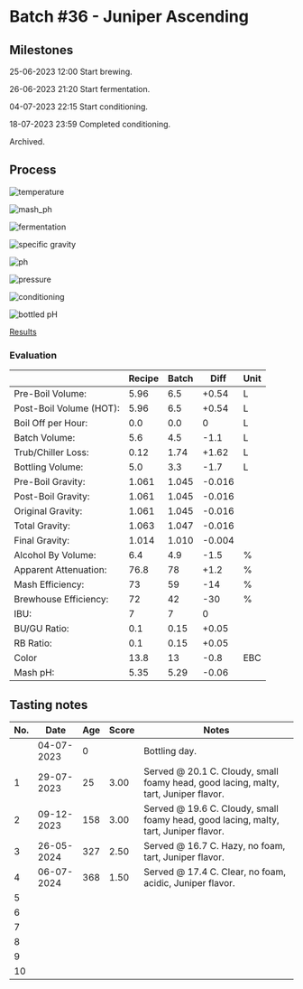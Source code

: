 # Batch #36 - Juniper Ascending

## Milestones

25-06-2023 12:00 Start brewing.

26-06-2023 21:20 Start fermentation.

04-07-2023 22:15 Start conditioning.

18-07-2023 23:59 Completed conditioning.

Archived.

## Process

![temperature](temperature.png)

![mash_ph](mash_ph.png)

![fermentation](fermentation.png)

![specific gravity](gravity.png)

![ph](ph.png)

![pressure](pressure.png)

![conditioning](conditioning.png)

![bottled pH](bottled_ph.png)

[Results](./Batch_36_Juniper_Ascending_results.pdf)

### Evaluation

|                         | Recipe | Batch | Diff   | Unit |
|-------------------------|--------|-------|--------|------|
| Pre-Boil Volume:        | 5.96   | 6.5   | +0.54  | L    |
| Post-Boil Volume (HOT): | 5.96   | 6.5   | +0.54  | L    |
| Boil Off per Hour:      | 0.0    | 0.0   |  0     | L    |
| Batch Volume:           | 5.6    | 4.5   | -1.1   | L    |
| Trub/Chiller Loss:      | 0.12   | 1.74  | +1.62  | L    |
| Bottling Volume:        | 5.0    | 3.3   | -1.7   | L    |
| Pre-Boil Gravity:       | 1.061  | 1.045 | -0.016 |      |
| Post-Boil Gravity:      | 1.061  | 1.045 | -0.016 |      |
| Original Gravity:       | 1.061  | 1.045 | -0.016 |      |
| Total Gravity:          | 1.063  | 1.047 | -0.016 |      |
| Final Gravity:          | 1.014  | 1.010 | -0.004 |      |
| Alcohol By Volume:      | 6.4    | 4.9   | -1.5   | %    |
| Apparent Attenuation:   | 76.8   | 78    | +1.2   | %    |
| Mash Efficiency:        | 73     | 59    | -14    | %    |
| Brewhouse Efficiency:   | 72     | 42    | -30    | %    |
| IBU:                    | 7      | 7     |  0     |      |
| BU/GU Ratio:            | 0.1    | 0.15  | +0.05  |      |
| RB Ratio:               | 0.1    | 0.15  | +0.05  |      |
| Color                   | 13.8   | 13    | -0.8   | EBC  |
| Mash pH:                | 5.35   | 5.29  | -0.06  |      |

## Tasting notes

| No. | Date       | Age | Score | Notes |
|-----|------------|-----|-------|-------|
|     | 04-07-2023 |   0 |       | Bottling day. |
|   1 | 29-07-2023 |  25 | 3.00  | Served @ 20.1 C. Cloudy, small foamy head, good lacing, malty, tart, Juniper flavor. |
|   2 | 09-12-2023 | 158 | 3.00  | Served @ 19.6 C. Cloudy, small foamy head, good lacing, malty, tart, Juniper flavor. |
|   3 | 26-05-2024 | 327 | 2.50  | Served @ 16.7 C. Hazy, no foam, tart, Juniper flavor. |
|   4 | 06-07-2024 | 368 | 1.50  | Served @ 17.4 C. Clear, no foam, acidic, Juniper flavor. |
|   5 |            |     |       |  |
|   6 |            |     |       |  |
|   7 |            |     |       |  |
|   8 |            |     |       |  |
|   9 |            |     |       |  |
|  10 |            |     |       |  |
